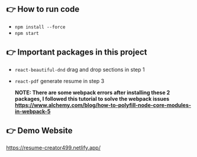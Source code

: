 ## 👉 How to run code

- `npm install --force`
- `npm start`

## 👉 Important packages in this project

- `react-beautiful-dnd` drag and drop sections in step 1
- `react-pdf` generate resume in step 3

  **NOTE: There are some webpack errors after installing these 2 packages, I followed this tutorial to solve the webpack issues  https://www.alchemy.com/blog/how-to-polyfill-node-core-modules-in-webpack-5**

## 👉 Demo Website

https://resume-creator499.netlify.app/
